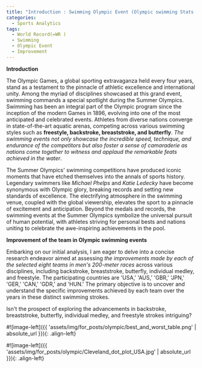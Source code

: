 ```yaml
---
title: "Introduction : Swimming Olympic Event (Olympic swimming Stats : Part 1)"
categories:
  - Sports Analytics
tags:
  - World Record(=WR )
  - Swimming 
  - Olympic Event
  - Improvement
---
```



**Introduction**

The Olympic Games, a global sporting extravaganza held every four years, stand as a testament to the pinnacle of athletic excellence and international unity. Among the myriad of disciplines showcased at this grand event, swimming commands a special spotlight during the Summer Olympics. Swimming has been an integral part of the Olympic program since the inception of the modern Games in 1896, evolving into one of the most anticipated and celebrated events. Athletes from diverse nations converge in state-of-the-art aquatic arenas, competing across various swimming styles such as **freestyle, backstroke, breaststroke, and butterfly**. *The swimming events not only showcase the incredible speed, technique, and endurance of the competitors but also foster a sense of camaraderie as nations come together to witness and applaud the remarkable feats achieved in the water*.

The Summer Olympics' swimming competitions have produced iconic moments that have etched themselves into the annals of sports history. Legendary swimmers like *Michael Phelps* and *Katie Ledecky* have become synonymous with Olympic glory, breaking records and setting new standards of excellence. The electrifying atmosphere in the swimming venue, coupled with the global viewership, elevates the sport to a pinnacle of excitement and anticipation. Beyond the medals and records, the swimming events at the Summer Olympics symbolize the universal pursuit of human potential, with athletes striving for personal bests and nations uniting to celebrate the awe-inspiring achievements in the pool.

**Improvement of the team in Olympic swimming events**


Embarking on our initial analysis, I am eager to delve into a concise research endeavor aimed at assessing *the improvements made by each of the selected eight teams in men's 200-meter races* across various disciplines, including backstroke, breaststroke, butterfly, individual medley, and freestyle. The participating countries are 'USA,' 'AUS,' 'GBR,' 'JPN,' 'GER,' 'CAN,' 'GDR,' and 'HUN.' The primary objective is to uncover and understand the specific improvements achieved by each team over the years in these distinct swimming strokes. 

Isn't the prospect of exploring the advancements in backstroke, breaststroke, butterfly, individual medley, and freestyle strokes intriguing?




#![image-left]({{ 'assets/img/for_posts/olympic/best_and_worst_table.png' | absolute_url }}){: .align-left} 


#![image-left]({{ 'assets/img/for_posts/olympic/Cleveland_dot_plot_USA.jpg' | absolute_url }}){: .align-left} 


